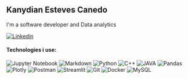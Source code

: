 
## Kanydian Esteves Canedo

I'm a software developer and Data analytics

[![Linkedin](https://img.shields.io/badge/-LinkedIn-blue?style=flat-square&logo=Linkedin&logoColor=white&link=https://www.linkedin.com/in/kanydian-esteves-07b0531a7/)](https://www.linkedin.com/in/kanydian-esteves-07b0531a7/)

#### Technologies i use:
![Jupyter Notebook](https://img.shields.io/badge/jupyter-00BF6F.svg?style=for-the-badge&logo=jupyter&logoColor=white)
![Markdown](https://img.shields.io/badge/markdown-00BF6F.svg?style=for-the-badge&logo=markdown&logoColor=white)
![Python](https://img.shields.io/badge/python-00BF6F?style=for-the-badge&logo=python&logoColor=white)
![C++](https://img.shields.io/badge/c++-purple?style=for-the-badge&logo=cplusplus&logoColor=white)
![JAVA](https://img.shields.io/badge/java-%23FF4F00.svg?style=for-the-badge&logo=java&logoColor=white)
![Pandas](https://img.shields.io/badge/pandas-%237856FF.svg?style=for-the-badge&logo=pandas&logoColor=white)
![Plotly](https://img.shields.io/badge/Plotly-%237856FF.svg?style=for-the-badge&logo=plotly&logoColor=white)
![Postman](https://img.shields.io/badge/Postman-2C5263?style=for-the-badge&logo=postman&logoColor=white)
![Streamlit](https://img.shields.io/badge/Streamlit%20-%20%230db7ed?style=for-the-badge&logo=streamlit&logoColor=white)
![Git](https://img.shields.io/badge/git-00BF6F.svg?style=for-the-badge&logo=git&logoColor=white)
![Docker](https://img.shields.io/badge/docker-%230db7ed.svg?style=for-the-badge&logo=docker&logoColor=white)
![MySQL](https://img.shields.io/badge/mysql-%23FF4F00.svg?style=for-the-badge&logo=mysql&logoColor=white)
